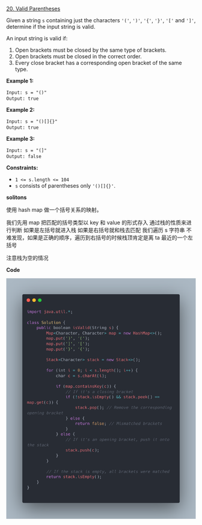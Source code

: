 [20. Valid Parentheses](https://leetcode.com/problems/valid-parentheses/)

Given a string `s` containing just the characters `'('`, `')'`, `'{'`, `'}'`, `'['` and `']'`, determine if the input string is valid.

An input string is valid if:

1. Open brackets must be closed by the same type of brackets.
2. Open brackets must be closed in the correct order.
3. Every close bracket has a corresponding open bracket of the same type.

 

**Example 1:**

```
Input: s = "()"
Output: true
```

**Example 2:**

```
Input: s = "()[]{}"
Output: true
```

**Example 3:**

```
Input: s = "(]"
Output: false
```

 

**Constraints:**

- `1 <= s.length <= 104`
- `s` consists of parentheses only `'()[]{}'`.

**solitons**

使用 hash map 做一个括号关系的映射。

我们先用 map 把匹配的括号类型以 key 和 value 的形式存入 
通过栈的性质来进行判断 
如果是左括号就进入栈
如果是右括号就和栈去匹配
我们遍历 s 字符串 
不难发现，如果是正确的顺序，遍历到右括号的时候栈顶肯定是离 ta 最近的一个左括号

注意栈为空的情况 

**Code**

![alt text](20.png)